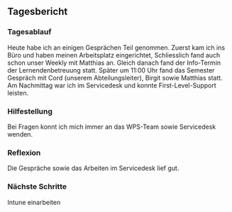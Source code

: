 ## Tagesbericht 

### Tagesablauf
Heute habe ich an einigen Gesprächen Teil genommen. Zuerst kam ich ins Büro und haben meinen Arbeitsplatz eingerichtet, Schliesslich fand auch schon unser Weekly mit Matthias an. Gleich danach fand der Info-Termin der Lernendenbetreuung statt. Später um 11:00 Uhr fand das Semester Gespräch mit Cord (unserem Abteilungsleiter), Birgit sowie Matthias statt. Am Nachmittag war ich im Servicedesk und konnte First-Level-Support leisten.

### Hilfestellung
Bei Fragen konnt ich mich immer an das WPS-Team sowie Servicedesk wenden. 

### Reflexion
Die Gespräche sowie das Arbeiten im Servicedesk lief gut.

### Nächste Schritte 
Intune einarbeiten
